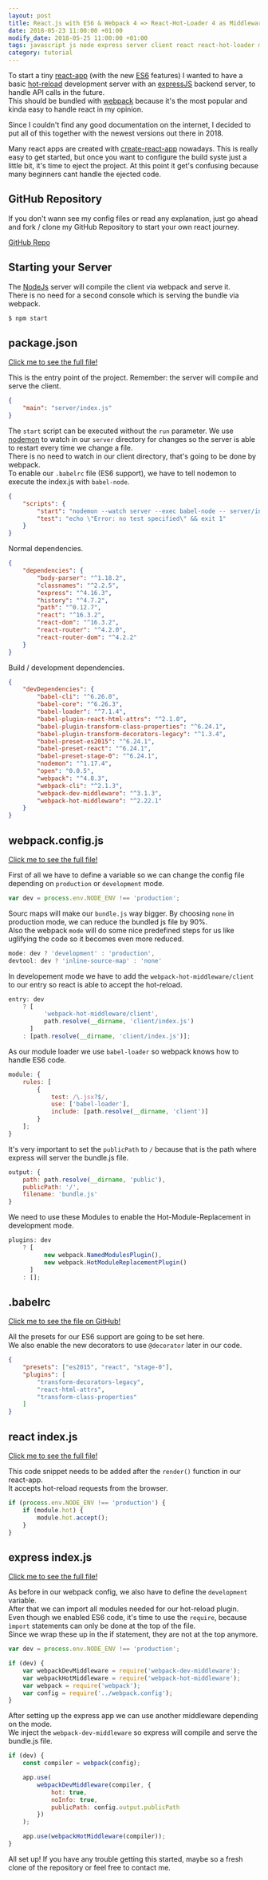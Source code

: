 ```yaml
---
layout: post
title: React.js with ES6 & Webpack 4 => React-Hot-Loader 4 as Middleware with Express 4
date: 2018-05-23 11:00:00 +01:00
modify_date: 2018-05-25 11:00:00 +01:00
tags: javascript js node express server client react react-hot-loader middleware es6
category: tutorial
---
```


To start a tiny [react-app](https://reactjs.org) (with the new [ES6](http://es6-features.org/) features) I wanted to have a basic [hot-reload](https://github.com/gaearon/react-hot-loader) development server with an [expressJS](http://expressjs.com/) backend server, to handle API calls in the future.  
This should be bundled with [webpack](https://webpack.js.org) because it's the most popular and kinda easy to handle react in my opinion.

Since I couldn't find any good documentation on the internet, I decided to put all of this together with the newest versions out there in 2018.<!--more-->

Many react apps are created with [create-react-app](https://github.com/facebook/create-react-app) nowadays. This is really easy to get started, but once you want to configure the build syste just a little bit, it's time to eject the project. At this point it get's confusing because many beginners cant handle the ejected code.

## GitHub Repository

If you don't wann see my config files or read any explanation, just go ahead and fork / clone my GitHub Repository to start your own react journey.

[GitHub Repo](https://github.com/breuerfelix/reactStarter-WebpackHotMiddlewareExpressJs)

## Starting your Server

The [NodeJs]() server will compile the client via webpack and serve it.  
There is no need for a second console which is serving the bundle via webpack.

```bash
$ npm start
```

## package.json

[Click me to see the full file!](https://github.com/breuerfelix/reactStarter-WebpackHotMiddlewareExpressJs/blob/master/package.json)

This is the entry point of the project. Remember: the server will compile and serve the client.

```json
{
    "main": "server/index.js"
}
```

The `start` script can be executed without the `run` parameter. We use [nodemon](http://nodemon.io) to watch in our `server` directory for changes so the server is able to restart every time we change a file.  
There is no need to watch in our client directory, that's going to be done by webpack.  
To enable our `.babelrc` file (ES6 support), we have to tell nodemon to execute the index.js with `babel-node`.

```json
{
    "scripts": {
        "start": "nodemon --watch server --exec babel-node -- server/index.js",
        "test": "echo \"Error: no test specified\" && exit 1"
    }
}
```

Normal dependencies.

```json
{
    "dependencies": {
        "body-parser": "^1.18.2",
        "classnames": "^2.2.5",
        "express": "^4.16.3",
        "history": "^4.7.2",
        "path": "^0.12.7",
        "react": "^16.3.2",
        "react-dom": "^16.3.2",
        "react-router": "^4.2.0",
        "react-router-dom": "^4.2.2"
    }
}
```

Build / development dependencies.

```json
{
    "devDependencies": {
        "babel-cli": "^6.26.0",
        "babel-core": "^6.26.3",
        "babel-loader": "^7.1.4",
        "babel-plugin-react-html-attrs": "^2.1.0",
        "babel-plugin-transform-class-properties": "^6.24.1",
        "babel-plugin-transform-decorators-legacy": "^1.3.4",
        "babel-preset-es2015": "^6.24.1",
        "babel-preset-react": "^6.24.1",
        "babel-preset-stage-0": "^6.24.1",
        "nodemon": "^1.17.4",
        "open": "0.0.5",
        "webpack": "^4.8.3",
        "webpack-cli": "^2.1.3",
        "webpack-dev-middleware": "^3.1.3",
        "webpack-hot-middleware": "^2.22.1"
    }
}
```

## webpack.config.js

[Click me to see the full file!](https://github.com/breuerfelix/reactStarter-WebpackHotMiddlewareExpressJs/blob/master/webpack.config.js)

First of all we have to define a variable so we can change the config file depending on `production` or `development` mode.

```javascript
var dev = process.env.NODE_ENV !== 'production';
```

Sourc maps will make our `bundle.js` way bigger. By choosing `none` in production mode, we can reduce the bundled js file by 90%.  
Also the webpack `mode` will do some nice predefined steps for us like uglifying the code so it becomes even more reduced.

```javascript
mode: dev ? 'development' : 'production',
devtool: dev ? 'inline-source-map' : 'none'
```

In developement mode we have to add the `webpack-hot-middleware/client` to our entry so react is able to accept the hot-reload.

```javascript
entry: dev
    ? [
          'webpack-hot-middleware/client',
          path.resolve(__dirname, 'client/index.js')
      ]
    : [path.resolve(__dirname, 'client/index.js')];
```

As our module loader we use `babel-loader` so webpack knows how to handle ES6 code.

```javascript
module: {
    rules: [
        {
            test: /\.jsx?$/,
            use: ['babel-loader'],
            include: [path.resolve(__dirname, 'client')]
        }
    ];
}
```

It's very important to set the `publicPath` to `/` because that is the path where express will server the bundle.js file.

```javascript
output: {
    path: path.resolve(__dirname, 'public'),
    publicPath: '/',
    filename: 'bundle.js'
}
```

We need to use these Modules to enable the Hot-Module-Replacement in development mode.

```javascript
plugins: dev
    ? [
          new webpack.NamedModulesPlugin(),
          new webpack.HotModuleReplacementPlugin()
      ]
    : [];
```

## .babelrc

[Click me to see the file on GitHub!](https://github.com/breuerfelix/reactStarter-WebpackHotMiddlewareExpressJs/blob/master/.babelrc)

All the presets for our ES6 support are going to be set here.  
We also enable the new decorators to use `@decorator` later in our code.

```json
{
    "presets": ["es2015", "react", "stage-0"],
    "plugins": [
        "transform-decorators-legacy",
        "react-html-attrs",
        "transform-class-properties"
    ]
}
```

## react index.js

[Click me to see the full file!](https://github.com/breuerfelix/reactStarter-WebpackHotMiddlewareExpressJs/blob/master/client/index.js)

This code snippet needs to be added after the `render()` function in our react-app.  
It accepts hot-reload requests from the browser.

```javascript
if (process.env.NODE_ENV !== 'production') {
    if (module.hot) {
        module.hot.accept();
    }
}
```

## express index.js

[Click me to see the full file!](https://github.com/breuerfelix/reactStarter-WebpackHotMiddlewareExpressJs/blob/master/server/index.js)

As before in our webpack config, we also have to define the `development` variable.  
After that we can import all modules needed for our hot-reload plugin.  
Even though we enabled ES6 code, it's time to use the `require`, because `ìmport` statements can only be done at the top of the file.  
Since we wrap these up in the if statement, they are not at the top anymore.

```javascript
var dev = process.env.NODE_ENV !== 'production';

if (dev) {
    var webpackDevMiddleware = require('webpack-dev-middleware');
    var webpackHotMiddleware = require('webpack-hot-middleware');
    var webpack = require('webpack');
    var config = require('../webpack.config');
}
```

After setting up the express app we can use another middleware depending on the mode.  
We inject the `webpack-dev-middleware` so express will compile and serve the bundle.js file.

```javascript
if (dev) {
    const compiler = webpack(config);

    app.use(
        webpackDevMiddleware(compiler, {
            hot: true,
            noInfo: true,
            publicPath: config.output.publicPath
        })
    );

    app.use(webpackHotMiddleware(compiler));
}
```

All set up! If you have any trouble getting this started, maybe so a fresh clone of the repository or feel free to contact me.
